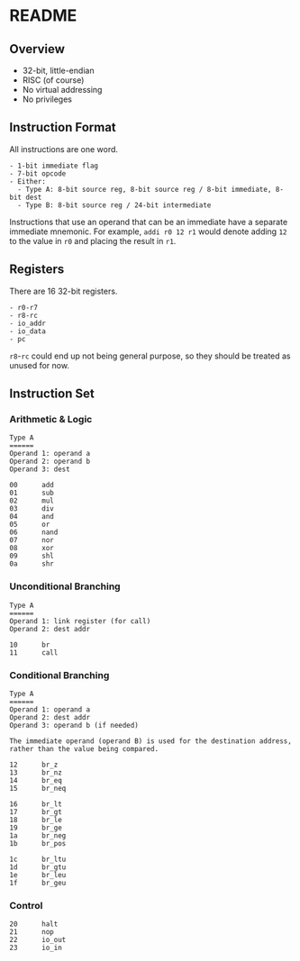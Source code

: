 # README

## Overview

- 32-bit, little-endian
- RISC (of course)
- No virtual addressing
- No privileges

## Instruction Format

All instructions are one word.

    - 1-bit immediate flag
    - 7-bit opcode
    - Either:
      - Type A: 8-bit source reg, 8-bit source reg / 8-bit immediate, 8-bit dest
      - Type B: 8-bit source reg / 24-bit intermediate

Instructions that use an operand that can be an immediate have a separate immediate mnemonic. For example, `addi r0 12 r1` would denote adding `12` to the value in `r0` and placing the result in `r1`.

## Registers

There are 16 32-bit registers.

    - r0-r7
    - r8-rc
    - io_addr
    - io_data
    - pc

`r8`-`rc` could end up not being general purpose, so they should be treated as unused for now.

## Instruction Set

### Arithmetic & Logic

    Type A
    ======
    Operand 1: operand a
    Operand 2: operand b
    Operand 3: dest

    00      add
    01      sub
    02      mul
    03      div
    04      and
    05      or
    06      nand
    07      nor
    08      xor
    09      shl
    0a      shr

### Unconditional Branching

    Type A
    ======
    Operand 1: link register (for call)
    Operand 2: dest addr

    10      br
    11      call

### Conditional Branching

    Type A
    ======
    Operand 1: operand a
    Operand 2: dest addr
    Operand 3: operand b (if needed)

    The immediate operand (operand B) is used for the destination address, rather than the value being compared.

    12      br_z
    13      br_nz
    14      br_eq
    15      br_neq

    16      br_lt
    17      br_gt
    18      br_le
    19      br_ge
    1a      br_neg
    1b      br_pos

    1c      br_ltu
    1d      br_gtu
    1e      br_leu
    1f      br_geu

### Control

    20      halt
    21      nop
    22      io_out
    23      io_in
